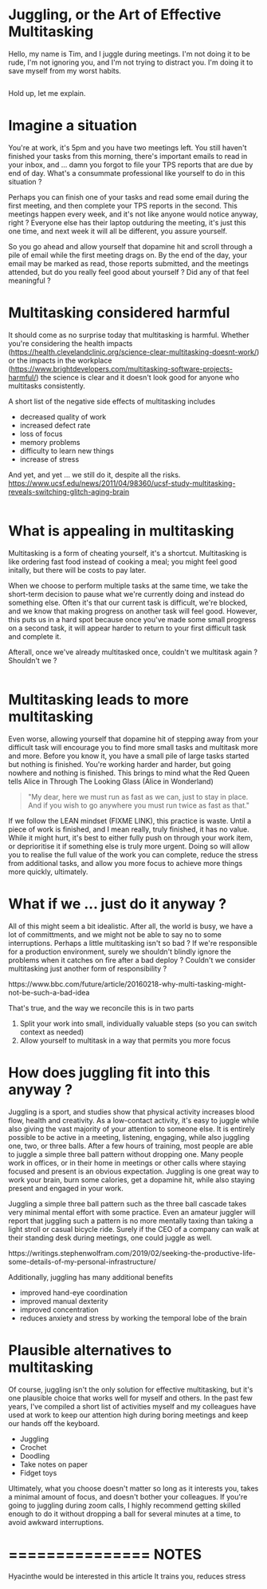 Juggling, or the Art of Effective Multitasking
==============================================

Hello, my name is Tim, and I juggle during meetings. I'm not doing it to be rude, I'm not ignoring you, and I'm not trying to distract you. I'm doing it to save myself from my worst habits.

<img> <FIXME>

Hold up, let me explain.

Imagine a situation
===================

You're at work, it's 5pm and you have two meetings left. You still haven't finished your tasks from this morning, there's important emails to read in your inbox, and ... damn you forgot to file your TPS reports <LINK> <FIXME> that are due by end of day. What's a consummate professional like yourself to do in this situation ?

Perhaps you can finish one of your tasks and read some email during the first meeting, and then complete your TPS reports in the second. This meetings happen every week, and it's not like anyone would notice anyway, right ? Everyone else has their laptop outduring the meeting, it's just this one time, and next week it will all be different, you assure yourself.

So you go ahead and allow yourself that dopamine hit <LINK> <FIXME> and scroll through a pile of email while the first meeting drags on. By the end of the day, your email may be marked as read, those reports submitted, and the meetings attended, but do you really feel good about yourself ? Did any of that feel meaningful ?


Multitasking considered harmful
===============================

It should come as no surprise today that multitasking is harmful. Whether you're considering the health impacts (https://health.clevelandclinic.org/science-clear-multitasking-doesnt-work/) or the impacts in the workplace (https://www.brightdevelopers.com/multitasking-software-projects-harmful/) the science is clear and it doesn't look good for anyone who multitasks consistently.

A short list of the negative side effects of multitasking includes

* decreased quality of work
* increased defect rate
* loss of focus
* memory problems
* difficulty to learn new things
* increase of stress

And yet, and yet ... we still do it, despite all the risks. https://www.ucsf.edu/news/2011/04/98360/ucsf-study-multitasking-reveals-switching-glitch-aging-brain

<img> <FIXME>

What is appealing in multitasking
==============

Multitasking is a form of cheating yourself, it's a shortcut. Multitasking is like ordering fast food instead of cooking a meal; you might feel good initally, but there will be costs to pay later.

When we choose to perform multiple tasks at the same time, we take the short-term decision to pause what we're currently doing and instead do something else. Often it's that our current task is difficult, we're blocked, and we know that making progress on another task will feel good. However, this puts us in a hard spot because once you've made some small progress on a second task, it will appear harder to return to your first difficult task and complete it. 

Afterall, once we've already multitasked once, couldn't we multitask again ? Shouldn't we ?

<img>

Multitasking leads to more multitasking
=======================================

Even worse, allowing yourself that dopamine hit of stepping away from your difficult task will encourage you to find more small tasks and multitask more and more. Before you know it, you have a small pile of large tasks started but nothing is finished. You're working harder and harder, but going nowhere and nothing is finished. This brings to mind what the Red Queen tells Alice in Through The Looking Glass (Alice in Wonderland)

> "My dear, here we must run as fast as we can, just to stay in place. And if you wish to go anywhere you must run twice as fast as that."

If we follow the LEAN mindset (FIXME LINK), this practice is waste. Until a piece of work is finished, and I mean really, truly finished, it has no value. While it might hurt, it's best to either fully push on through your work item, or deprioritise it if something else is truly more urgent. Doing so will allow you to realise the full value of the work you can complete, reduce the stress from additional tasks, and allow you more focus to achieve more things more quickly, ultimately.

What if we ... just do it anyway ?
==============

All of this might seem a bit idealistic. After all, the world is busy, we have a lot of committments, and we might not be able to say no to some interruptions. Perhaps a little multitasking isn't so bad ? If we're responsible for a production environment, surely we shouldn't blindly ignore the problems when it catches on fire after a bad deploy ? Couldn't we consider multitasking just another form of responsibility ? 

<link> https://www.bbc.com/future/article/20160218-why-multi-tasking-might-not-be-such-a-bad-idea

That's true, and the way we reconcile this is in two parts

1. Split your work into small, individually valuable steps (so you can switch context as needed)
2. Allow yourself to multitask in a way that permits you more focus

How does juggling fit into this anyway ?
==============

Juggling is a sport, and studies show that physical activity increases blood flow, health and creativity. <LINK> <FIXME> As a low-contact activity, it's easy to juggle while also giving the vast majority of your attention to someone else. It is entirely possible to be active in a meeting, listening, engaging, while also juggling one, two, or three balls. After a few hours of training, most people are able to juggle a simple three ball pattern without dropping one. Many people work in offices, or in their home in meetings or other calls where staying focused and present is an obvious expectation. Juggling is one great way to work your brain, burn some calories, get a dopamine hit, while also staying present and engaged in your work.

Juggling a simple three ball pattern such as the three ball cascade <link> <FIXME> takes very minimal mental effort with some practice. Even an amateur juggler will report that juggling such a pattern is no more mentally taxing than taking a light stroll or casual bicycle ride. Surely if the CEO of a company can walk at their standing desk during meetings, one could juggle as well.

<link> https://writings.stephenwolfram.com/2019/02/seeking-the-productive-life-some-details-of-my-personal-infrastructure/

Additionally, juggling has many additional benefits

* improved hand-eye coordination
* improved manual dexterity
* improved concentration
* reduces anxiety and stress by working the temporal lobe of the brain

Plausible alternatives to multitasking
======================================

Of course, juggling isn't the only solution for effective multitasking, but it's one plausible choice that works well for myself and others. In the past few years, I've compiled a short list of activities myself and my colleagues have used at work to keep our attention high during boring meetings and keep our hands off the keyboard.

* Juggling
* Crochet
* Doodling
* Take notes on paper
* Fidget toys

Ultimately, what you choose doesn't matter so long as it interests you, takes a minimal amount of focus, and doesn't bother your colleagues. If you're going to juggling during zoom calls, I highly recommend getting skilled enough to do it without dropping a ball for several minutes at a time, to avoid awkward interruptions.

===============
NOTES
===============
Hyacinthe would be interested in this article
It trains you, reduces stress
